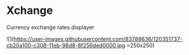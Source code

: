 # Xchange
Currency exchange rates displayer

![](https://user-images.githubusercontent.com/83788636/120351737-cb20a100-c308-11eb-98d8-8f256ded0000.jpg =250x250)

